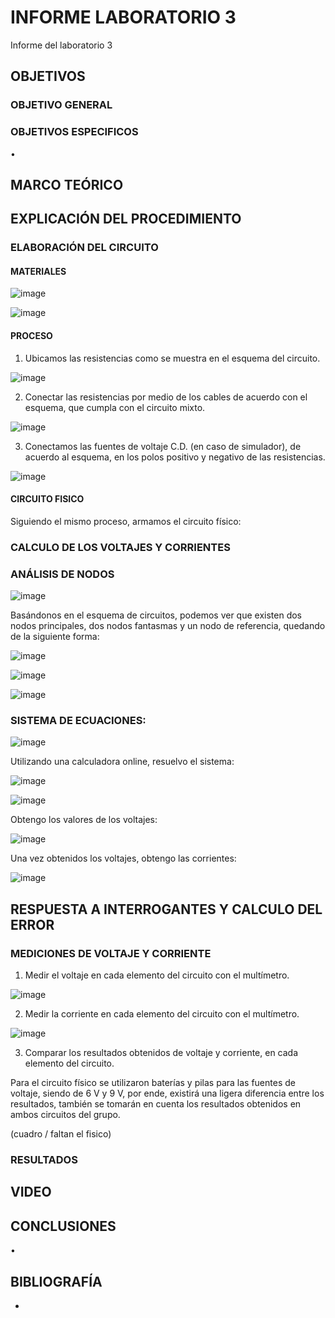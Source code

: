 # INFORME LABORATORIO 3
Informe del laboratorio 3

## OBJETIVOS

### OBJETIVO GENERAL



### OBJETIVOS ESPECIFICOS

•	

## MARCO TEÓRICO

### 

## EXPLICACIÓN DEL PROCEDIMIENTO

### ELABORACIÓN DEL CIRCUITO

#### MATERIALES

![image](https://user-images.githubusercontent.com/105565683/172512745-b3e33877-64d6-449c-ab71-92d1b4b65fdb.png)

![image](https://user-images.githubusercontent.com/105565683/172512906-318fcfcd-b2fd-40d6-931f-2bf2b562c6eb.png)

#### PROCESO

1.	Ubicamos las resistencias como se muestra en el esquema del circuito.

![image](https://user-images.githubusercontent.com/105565683/172513040-d34e9826-d9ed-47f9-a8cd-d0ef39e74ba9.png)

2.	Conectar las resistencias por medio de los cables de acuerdo con el esquema, que cumpla con el circuito mixto.

![image](https://user-images.githubusercontent.com/105565683/172513138-b5935d4f-bf93-4a48-8385-bc4f658082f0.png)

3.	Conectamos las fuentes de voltaje C.D. (en caso de simulador), de acuerdo al esquema, en los polos positivo y negativo de las resistencias.

![image](https://user-images.githubusercontent.com/105565683/172513234-9c016f56-d718-47d3-96e7-4dbf6301b3e8.png)

#### CIRCUITO FISICO

Siguiendo el mismo proceso, armamos el circuito físico:



### CALCULO DE LOS VOLTAJES Y CORRIENTES

### ANÁLISIS DE NODOS

![image](https://user-images.githubusercontent.com/105565683/172513356-681528ab-249a-488b-ac16-049d0588418c.png)

Basándonos en el esquema de circuitos, podemos ver que existen dos nodos principales, dos nodos fantasmas y un nodo de referencia, quedando de la siguiente forma:

![image](https://user-images.githubusercontent.com/105565683/172513383-34e59255-f1e6-4eaa-b2ec-4debb7f96881.png)

![image](https://user-images.githubusercontent.com/105565683/172513422-dcba1b84-e8cc-475b-aab7-d8a8138e0f8b.png)

![image](https://user-images.githubusercontent.com/105565683/172513479-98001d75-1657-4e16-bd88-8467912bb286.png)

### SISTEMA DE ECUACIONES:

![image](https://user-images.githubusercontent.com/105565683/172513558-40d95c98-2b98-4ec0-83e4-466787c5377d.png)

Utilizando una calculadora online, resuelvo el sistema:

![image](https://user-images.githubusercontent.com/105565683/172513693-e9c0fc93-7aea-498c-abc3-63487b2b57e6.png)

![image](https://user-images.githubusercontent.com/105565683/172513736-0edaec50-4266-495d-8a12-e7790c7cb76f.png)

Obtengo los valores de los voltajes:

![image](https://user-images.githubusercontent.com/105565683/172513802-74c36312-7ea9-49a5-9ca9-7330a72373fe.png)

Una vez obtenidos los voltajes, obtengo las corrientes:

![image](https://user-images.githubusercontent.com/105565683/172513834-e1e56b73-3e29-4682-98c4-a4f4513792ea.png)

## RESPUESTA A INTERROGANTES Y CALCULO DEL ERROR

### MEDICIONES DE VOLTAJE Y CORRIENTE

1. Medir el voltaje en cada elemento del circuito con el multímetro.

![image](https://user-images.githubusercontent.com/105565683/172513966-0a1b4ca3-68d5-49db-8191-45de0c7cfc2a.png)

2. Medir la corriente en cada elemento del circuito con el multímetro.

![image](https://user-images.githubusercontent.com/105565683/172514048-4be280ea-3cb6-4903-beab-cae8e7239475.png)

3. Comparar los resultados obtenidos de voltaje y corriente, en cada elemento del circuito.

Para el circuito físico se utilizaron baterías y pilas para las fuentes de voltaje, siendo de 6 V y 9 V, por ende, existirá una ligera diferencia entre los resultados, también se tomarán en cuenta los resultados obtenidos en ambos circuitos del grupo.

(cuadro / faltan el fisico)

### RESULTADOS



## VIDEO



## CONCLUSIONES

• 

## BIBLIOGRAFÍA

- 
